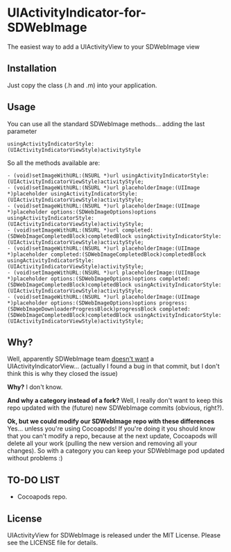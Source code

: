 UIActivityIndicator-for-SDWebImage
==================================

The easiest way to add a UIActivityView to your SDWebImage view


Installation
-----------

Just copy the class (.h and .m) into your application. 


Usage
-----------

You can use all the standard SDWebImage methods... adding the last parameter

    usingActivityIndicatorStyle:(UIActivityIndicatorViewStyle)activityStyle 

So all the methods available are:
 
    - (void)setImageWithURL:(NSURL *)url usingActivityIndicatorStyle:(UIActivityIndicatorViewStyle)activityStyle;
    - (void)setImageWithURL:(NSURL *)url placeholderImage:(UIImage *)placeholder usingActivityIndicatorStyle:(UIActivityIndicatorViewStyle)activityStyle;
    - (void)setImageWithURL:(NSURL *)url placeholderImage:(UIImage *)placeholder options:(SDWebImageOptions)options usingActivityIndicatorStyle:(UIActivityIndicatorViewStyle)activityStyle;
    - (void)setImageWithURL:(NSURL *)url completed:(SDWebImageCompletedBlock)completedBlock usingActivityIndicatorStyle:(UIActivityIndicatorViewStyle)activityStyle;
    - (void)setImageWithURL:(NSURL *)url placeholderImage:(UIImage *)placeholder completed:(SDWebImageCompletedBlock)completedBlock usingActivityIndicatorStyle:(UIActivityIndicatorViewStyle)activityStyle;
    - (void)setImageWithURL:(NSURL *)url placeholderImage:(UIImage *)placeholder options:(SDWebImageOptions)options completed:(SDWebImageCompletedBlock)completedBlock usingActivityIndicatorStyle:(UIActivityIndicatorViewStyle)activityStyle;
    - (void)setImageWithURL:(NSURL *)url placeholderImage:(UIImage *)placeholder options:(SDWebImageOptions)options progress:(SDWebImageDownloaderProgressBlock)progressBlock completed:(SDWebImageCompletedBlock)completedBlock usingActivityIndicatorStyle:(UIActivityIndicatorViewStyle)activityStyle;


Why?
-----------

Well, apparently SDWebImage team [doesn't want](https://github.com/rs/SDWebImage/pull/131) a UIActivityIndicatorView... (actually I found a bug in that commit, but I don't think this is why they closed the issue)

**Why?** I don't know. 

**And why a category instead of a fork?** Well, I really don't want to keep this repo updated with the (future) new SDWebImage commits (obvious, right?).  

**Ok, but  we could modify our SDWebImage repo with these differences** Yes... unless you're using Cocoapods! If you're doing it you should know that you can't modify a repo, because at the next update, Cocoapods will delete all your work (pulling the new version and removing all your changes). So with a category you can keep your SDWebImage pod updated without problems :) 

TO-DO LIST
-----------

- Cocoapods repo.


License
-------

UIActivityView for SDWebImage is released under the MIT License. Please see the LICENSE file for details.